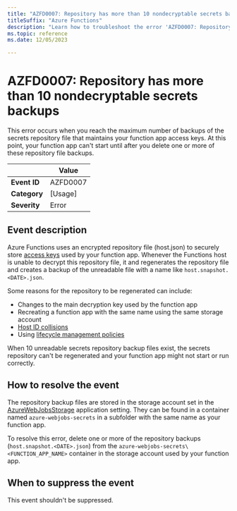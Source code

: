 ```yaml
---
title: "AZFD0007: Repository has more than 10 nondecryptable secrets backups"
titleSuffix: "Azure Functions"
description: "Learn how to troubleshoot the error 'AZFD0007: Repository has more than 10 nondecryptable secrets backups' in Azure Functions"
ms.topic: reference
ms.date: 12/05/2023

---
```


# AZFD0007: Repository has more than 10 nondecryptable secrets backups

This error occurs when you reach the maximum number of backups of the secrets repository file that maintains your function app access keys. At this point, your function app can't start until after you delete one or more of these repository file backups.  

| | Value |
|-|-|
| **Event ID** |AZFD0007|
| **Category** |[Usage]|
| **Severity** |Error|

## Event description

Azure Functions uses an encrypted repository file (host.json) to securely store [access keys](../../functions-bindings-http-webhook-trigger.md#authorization-keys) used by your function app. Whenever the Functions host is unable to decrypt this repository file, it and regenerates the repository file and creates a backup of the unreadable file with a name like `host.snapshot.<DATE>.json`. 

Some reasons for the repository to be regenerated can include: 

+ Changes to the main decryption key used by the function app
+ Recreating a function app with the same name using the same storage account 
+ [Host ID collisions](../../storage-considerations.md#host-id-considerations)
+ Using [lifecycle management policies](../../storage-considerations.md#lifecycle-management-policy-considerations)  

When 10 unreadable secrets repository backup files exist, the secrets repository can't be regenerated and your function app might not start or run correctly.  

## How to resolve the event

The repository backup files are stored in the storage account set in the [AzureWebJobsStorage](../../functions-app-settings.md#azurewebjobsstorage) application setting. They can be found in a container named `azure-webjobs-secrets` in a subfolder with the same name as your function app.

To resolve this error, delete one or more of the repository backups (`host.snapshot.<DATE>.json`) from the `azure-webjobs-secrets\<FUNCTION_APP_NAME>` container in the storage account used by your function app. 

## When to suppress the event

This event shouldn't be suppressed. 

